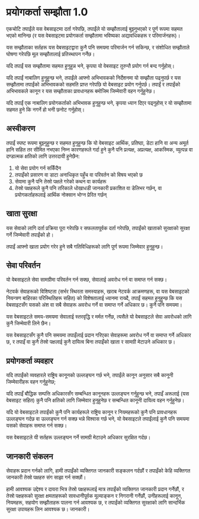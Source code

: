 # प्रयोगकर्ता सम्झौता 1.0

एकचोटि तपाईंले यस वेबसाइटमा दर्ता गरेपछि, तपाईंले यो सम्झौतालाई बुझ्नुभएको र पूर्ण रूपमा सहमत भएको मानिन्छ (र यस वेबसाइटमा प्रयोगकर्ता सम्झौतामा भविष्यका अद्यावधिकहरू र परिमार्जनहरू)।

यस सम्झौताका सर्तहरू यस वेबसाइटद्वारा कुनै पनि समयमा परिमार्जन गर्न सकिन्छ, र संशोधित सम्झौताले घोषणा गरेपछि मूल सम्झौतालाई प्रतिस्थापन गर्नेछ।

यदि तपाईं यस सम्झौतामा सहमत हुनुहुन्न भने, कृपया यो वेबसाइट तुरुन्तै प्रयोग गर्न बन्द गर्नुहोस्।

यदि तपाईं नाबालिग हुनुहुन्छ भने, तपाईंले आफ्नो अभिभावकको निर्देशनमा यो सम्झौता पढ्नुपर्छ र यस सम्झौतामा तपाईंको अभिभावकको सहमति प्राप्त गरेपछि यो वेबसाइट प्रयोग गर्नुपर्छ। तपाईं र तपाईंको अभिभावकले कानून र यस सम्झौताका प्रावधानहरू बमोजिम जिम्मेवारी वहन गर्नुहुनेछ।

यदि तपाईं एक नाबालिग प्रयोगकर्ताको अभिभावक हुनुहुन्छ भने, कृपया ध्यान दिएर पढ्नुहोस् र यो सम्झौतामा सहमत हुने कि नगर्ने हो भनी छनोट गर्नुहोस्।

## अस्वीकरण

तपाईं स्पष्ट रूपमा बुझ्नुहुन्छ र सहमत हुनुहुन्छ कि यो वेबसाइट आर्थिक, प्रतिष्ठा, डेटा हानि वा अन्य अमूर्त हानि सहित तर सीमित नभएका निम्न कारणहरूले गर्दा हुने कुनै पनि प्रत्यक्ष, अप्रत्यक्ष, आकस्मिक, व्युत्पन्न वा दण्डात्मक क्षतिको लागि उत्तरदायी हुनेछैन:

1. यो सेवा प्रयोग गर्न सकिँदैन
1. तपाइँको प्रसारण वा डाटा अनाधिकृत पहुँच वा परिवर्तन को विषय भएको छ
1. सेवामा कुनै पनि तेस्रो पक्षले गरेको कथन वा कार्यहरू
1. तेस्रो पक्षहरूले कुनै पनि तरिकाले धोखाधडी जानकारी प्रकाशित वा डेलिभर गर्छन्, वा प्रयोगकर्ताहरूलाई आर्थिक नोक्सान भोग्न प्रेरित गर्छन्

## खाता सुरक्षा

यस सेवाको लागि दर्ता प्रक्रिया पूरा गरेपछि र सफलतापूर्वक दर्ता गरेपछि, तपाईंको खाताको सुरक्षाको सुरक्षा गर्ने जिम्मेवारी तपाईंको हो।

तपाईं आफ्नो खाता प्रयोग गरेर हुने सबै गतिविधिहरूको लागि पूर्ण रूपमा जिम्मेवार हुनुहुन्छ।

## सेवा परिवर्तन

यो वेबसाइटले सेवा सामग्रीमा परिवर्तन गर्न सक्छ, सेवालाई अवरोध गर्न वा समाप्त गर्न सक्छ।

नेटवर्क सेवाहरूको विशिष्टता (सर्भर स्थिरता समस्याहरू, खराब नेटवर्क आक्रमणहरू, वा यस वेबसाइटको नियन्त्रण बाहिरका परिस्थितिहरू सहित) को विशेषतालाई ध्यानमा राख्दै, तपाईं सहमत हुनुहुन्छ कि यस वेबसाइटसँग यसको अंश वा सबै सेवाहरू अवरोध गर्ने वा समाप्त गर्ने अधिकार छ। कुनै पनि समयमा।

यस वेबसाइटले समय-समयमा सेवालाई स्तरवृद्धि र मर्मत गर्नेछ, त्यसैले यो वेबसाइटले सेवा अवरोधको लागि कुनै जिम्मेवारी लिने छैन।

यस वेबसाइटसँग कुनै पनि समयमा तपाइँलाई प्रदान गरिएका सेवाहरूमा अवरोध गर्ने वा समाप्त गर्ने अधिकार छ, र तपाइँ वा कुनै तेस्रो पक्षलाई कुनै दायित्व बिना तपाइँको खाता र सामग्री मेटाउने अधिकार छ।

## प्रयोगकर्ता व्यवहार

यदि तपाईंको व्यवहारले राष्ट्रिय कानूनको उल्लङ्घन गर्छ भने, तपाईंले कानून अनुसार सबै कानूनी जिम्मेवारीहरू वहन गर्नुहुनेछ;

यदि तपाइँ बौद्धिक सम्पत्ति अधिकारसँग सम्बन्धित कानूनहरू उल्लङ्घन गर्नुहुन्छ भने, तपाइँ अरूलाई (यस वेबसाइट सहित) कुनै पनि क्षतिको लागि जिम्मेवार हुनुहुनेछ र सम्बन्धित कानूनी दायित्व वहन गर्नुहुनेछ।

यदि यो वेबसाइटले तपाईंको कुनै पनि कार्यहरूले राष्ट्रिय कानून र नियमहरूको कुनै पनि प्रावधानहरू उल्लङ्घन गर्दछ वा उल्लङ्घन गर्न सक्छ भन्ने विश्वास गर्छ भने, यो वेबसाइटले तपाईंलाई कुनै पनि समयमा यसको सेवाहरू समाप्त गर्न सक्छ।

यस वेबसाइटले यी सर्तहरू उल्लङ्घन गर्ने सामग्री मेटाउने अधिकार सुरक्षित गर्दछ।

## जानकारी संकलन

सेवाहरू प्रदान गर्नको लागि, हामी तपाइँको व्यक्तिगत जानकारी सङ्कलन गर्दछौं र तपाइँको केहि व्यक्तिगत जानकारी तेस्रो पक्षहरु संग साझा गर्न सक्छौं।

हामी आवश्यक उद्देश्य र दायरा भित्र तेस्रो पक्षहरूलाई मात्र तपाईंको व्यक्तिगत जानकारी प्रदान गर्नेछौं, र तेस्रो पक्षहरूको सुरक्षा क्षमताहरूको सावधानीपूर्वक मूल्याङ्कन र निगरानी गर्नेछौं, उनीहरूलाई कानून, नियमहरू, सहयोग सम्झौताहरू पालना गर्न आवश्यक छ, र तपाईंको व्यक्तिगत सुरक्षाको लागि सान्दर्भिक सुरक्षा उपायहरू लिन आवश्यक छ। जानकारी।